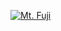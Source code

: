 [![Mt. Fuji](http://farm3.staticflickr.com/2564/3764089529_73fa703e79_n.jpg)](http://www.flickr.com/photos/dylane/3764089529/)
